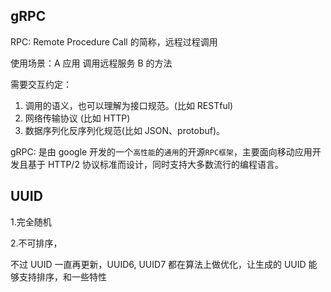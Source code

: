 ## gRPC

RPC: Remote Procedure Call 的简称，远程过程调用

使用场景：A 应用 调用远程服务 B 的方法

需要交互约定：

1. 调用的语义，也可以理解为接口规范。(比如 RESTful)
2. 网络传输协议 (比如 HTTP)
3. 数据序列化反序列化规范(比如 JSON、protobuf)。

gRPC: 是由 google 开发的一个`高性能`的`通用`的开源`RPC框架`，主要面向移动应用开发且基于 HTTP/2 协议标准而设计，同时支持大多数流行的编程语言。

## UUID

1.完全随机

2.不可排序，

不过 UUID 一直再更新，UUID6, UUID7 都在算法上做优化，让生成的 UUID 能够支持排序，和一些特性
